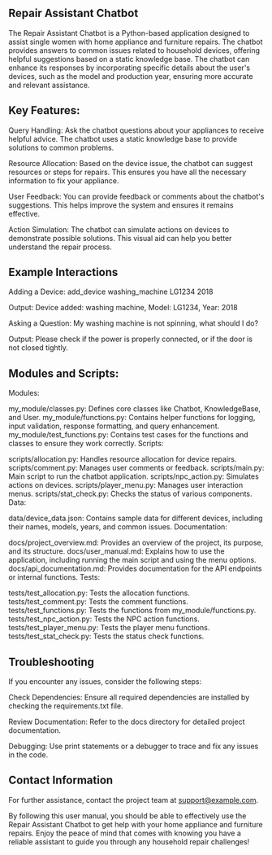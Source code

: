 ## Repair Assistant Chatbot

The Repair Assistant Chatbot is a Python-based application designed to assist single women with home appliance and furniture repairs. The chatbot provides answers to common issues related to household devices, offering helpful suggestions based on a static knowledge base. The chatbot can enhance its responses by incorporating specific details about the user's devices, such as the model and production year, ensuring more accurate and relevant assistance.

## Key Features:

Query Handling:
Ask the chatbot questions about your appliances to receive helpful advice. The chatbot uses a static knowledge base to provide solutions to common problems.

Resource Allocation:
Based on the device issue, the chatbot can suggest resources or steps for repairs. This ensures you have all the necessary information to fix your appliance.

User Feedback:
You can provide feedback or comments about the chatbot's suggestions. This helps improve the system and ensures it remains effective.

Action Simulation:
The chatbot can simulate actions on devices to demonstrate possible solutions. This visual aid can help you better understand the repair process.

## Example Interactions
Adding a Device:
add_device washing_machine LG1234 2018

Output:
Device added: washing machine, Model: LG1234, Year: 2018

Asking a Question:
My washing machine is not spinning, what should I do?

Output:
Please check if the power is properly connected, or if the door is not closed tightly.

##  Modules and Scripts:

Modules:

my_module/classes.py: Defines core classes like Chatbot, KnowledgeBase, and User.
my_module/functions.py: Contains helper functions for logging, input validation, response formatting, and query enhancement.
my_module/test_functions.py: Contains test cases for the functions and classes to ensure they work correctly.
Scripts:

scripts/allocation.py: Handles resource allocation for device repairs.
scripts/comment.py: Manages user comments or feedback.
scripts/main.py: Main script to run the chatbot application.
scripts/npc_action.py: Simulates actions on devices.
scripts/player_menu.py: Manages user interaction menus.
scripts/stat_check.py: Checks the status of various components.
Data:

data/device_data.json: Contains sample data for different devices, including their names, models, years, and common issues.
Documentation:

docs/project_overview.md: Provides an overview of the project, its purpose, and its structure.
docs/user_manual.md: Explains how to use the application, including running the main script and using the menu options.
docs/api_documentation.md: Provides documentation for the API endpoints or internal functions.
Tests:

tests/test_allocation.py: Tests the allocation functions.
tests/test_comment.py: Tests the comment functions.
tests/test_functions.py: Tests the functions from my_module/functions.py.
tests/test_npc_action.py: Tests the NPC action functions.
tests/test_player_menu.py: Tests the player menu functions.
tests/test_stat_check.py: Tests the status check functions.

## Troubleshooting
If you encounter any issues, consider the following steps:

Check Dependencies: Ensure all required dependencies are installed by checking the requirements.txt file.

Review Documentation: Refer to the docs directory for detailed project documentation.

Debugging: Use print statements or a debugger to trace and fix any issues in the code.

## Contact Information
For further assistance, contact the project team at support@example.com.

By following this user manual, you should be able to effectively use the Repair Assistant Chatbot to get help with your home appliance and furniture repairs. Enjoy the peace of mind that comes with knowing you have a reliable assistant to guide you through any household repair challenges!
